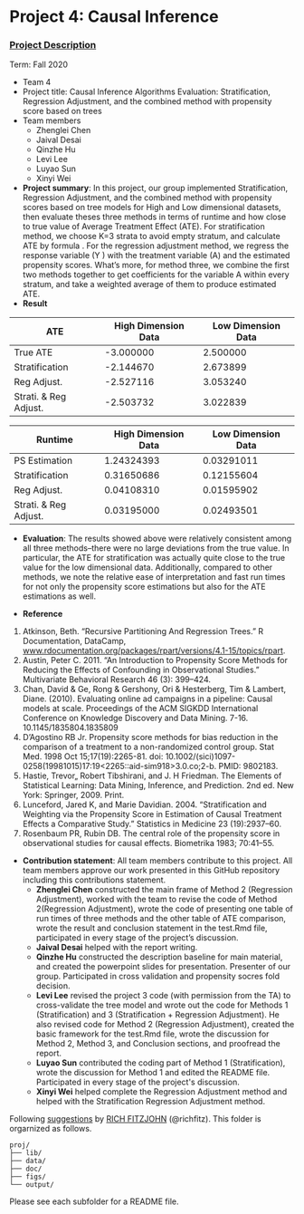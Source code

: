 # Project 4: Causal Inference

### [Project Description](doc/project4_desc.md)

Term: Fall 2020

+ Team 4
+ Project title: Causal Inference Algorithms Evaluation: Stratification, Regression Adjustment, and the combined method with propensity score based on trees
+ Team members
	+ Zhenglei Chen
	+ Jaival Desai
	+ Qinzhe Hu
	+ Levi Lee
	+ Luyao Sun
	+ Xinyi Wei
+ **Project summary**:  In this project, our group implemented Stratification, Regression Adjustment, and the combined method with propensity scores based on tree models for High and Low dimensional datasets, then evaluate theses three methods in terms of runtime and how close to true value of Average Treatment Effect (ATE). For stratification method, we choose K=3 strata to avoid empty stratum, and calculate ATE by formula . For the regression adjustment method, we regress the response variable (Y ) with the treatment variable (A) and the estimated propensity scores. What’s more, for method three, we combine the first two methods together to get coefficients for the variable A within every stratum, and take a weighted average of them to produce estimated ATE.
+ **Result**

ATE | High Dimension Data | Low Dimension Data
------------ | ------------- | -------------
True ATE | -3.000000 | 2.500000
Stratification | -2.144670 | 2.673899
Reg Adjust. | -2.527116 | 3.053240
Strati. & Reg Adjust. | -2.503732 | 3.022839

Runtime | High Dimension Data | Low Dimension Data
------------ | ------------- | -------------
PS Estimation | 1.24324393 | 0.03291011
Stratification | 0.31650686 | 0.12155604
Reg Adjust. | 0.04108310 | 0.01595902
Strati. & Reg Adjust. | 0.03195000 | 0.02493501

+ **Evaluation**: The results showed above were relatively consistent among all three methods–there were no large deviations from the true value. In particular, the ATE for stratification was actually quite close to the true value for the low dimensional data. Additionally, compared to other methods, we note the relative ease of interpretation and fast run times for not only the propensity score estimations but also for the ATE estimations as well. 

+ **Reference**

1. Atkinson, Beth. “Recursive Partitioning And Regression Trees.” R Documentation, DataCamp, www.rdocumentation.org/packages/rpart/versions/4.1-15/topics/rpart.
2. Austin, Peter C. 2011. “An Introduction to Propensity Score Methods for Reducing the Effects of Confounding in Observational Studies.” Multivariate Behavioral Research 46 (3): 399–424.
3. Chan, David & Ge, Rong & Gershony, Ori & Hesterberg, Tim & Lambert, Diane. (2010). Evaluating online ad campaigns in a pipeline: Causal models at scale. Proceedings of the ACM SIGKDD International Conference on Knowledge Discovery and Data Mining. 7-16. 10.1145/1835804.1835809
4. D’Agostino RB Jr. Propensity score methods for bias reduction in the comparison of a treatment to a non-randomized control group. Stat Med. 1998 Oct 15;17(19):2265-81. doi: 10.1002/(sici)1097- 0258(19981015)17:19<2265::aid-sim918>3.0.co;2-b. PMID: 9802183. 
5. Hastie, Trevor„ Robert Tibshirani, and J. H Friedman. The Elements of Statistical Learning: Data Mining, Inference, and Prediction. 2nd ed. New York: Springer, 2009. Print.
6. Lunceford, Jared K, and Marie Davidian. 2004. “Stratification and Weighting via the Propensity Score in Estimation of Causal Treatment Effects a Comparative Study.” Statistics in Medicine 23 (19):2937–60.
7. Rosenbaum PR, Rubin DB. The central role of the propensity score in observational studies for causal effects. Biometrika 1983; 70:41–55.

+ **Contribution statement**: All team members contribute to this project. All team members approve our work presented in this GitHub repository including this contributions statement. 
  + **Zhenglei Chen** constructed the main frame of Method 2 (Regression Adjustment), worked with the team to revise the code of Method 2(Regression Adjustment), wrote the code of presenting one table of run times of three methods and the other table of ATE comparison, wrote the result and conclusion statement in the test.Rmd file, participated in every stage of the project’s discussion.
  + **Jaival Desai** helped with the report writing.
  + **Qinzhe Hu** constructed the description baseline for main material, and created the powerpoint slides for presentation. Presenter of our group. Participated in cross validation and propensity socres fold decision.
  + **Levi Lee** revised the project 3 code (with permission from the TA) to cross-validate the tree model and wrote out the code for Methods 1 (Stratification) and 3 (Stratification + Regression Adjustment). He also revised code for Method 2 (Regression Adjustment), created the basic framework for the test.Rmd file, wrote the discussion for Method 2, Method 3, and Conclusion sections, and proofread the report.
  + **Luyao Sun** contributed the coding part of Method 1 (Stratification), wrote the discussion for Method 1 and edited the README file. Participated in every stage of the project's discussion.
  + **Xinyi Wei** helped complete the Regression Adjustment method and helped with the Stratification Regression Adjustment method.
  

Following [suggestions](http://nicercode.github.io/blog/2013-04-05-projects/) by [RICH FITZJOHN](http://nicercode.github.io/about/#Team) (@richfitz). This folder is orgarnized as follows.

```
proj/
├── lib/
├── data/
├── doc/
├── figs/
└── output/
```

Please see each subfolder for a README file.
